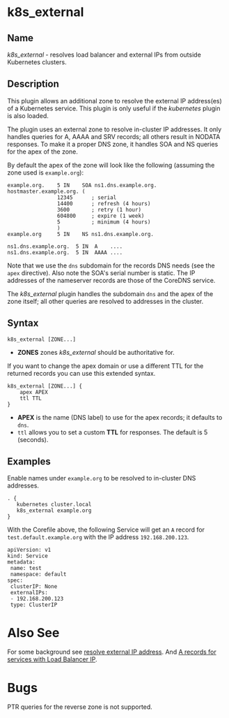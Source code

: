 # k8s_external

## Name

*k8s_external* - resolves load balancer and external IPs from outside Kubernetes clusters.

## Description

This plugin allows an additional zone to resolve the external IP address(es) of a Kubernetes
service. This plugin is only useful if the *kubernetes* plugin is also loaded.

The plugin uses an external zone to resolve in-cluster IP addresses. It only handles queries for A,
AAAA and SRV records; all others result in NODATA responses. To make it a proper DNS zone, it handles
SOA and NS queries for the apex of the zone.

By default the apex of the zone will look like the following (assuming the zone used is `example.org`):

~~~ dns
example.org.	5 IN	SOA ns1.dns.example.org. hostmaster.example.org. (
				12345      ; serial
				14400      ; refresh (4 hours)
				3600       ; retry (1 hour)
				604800     ; expire (1 week)
				5          ; minimum (4 hours)
				)
example.org		5 IN	NS ns1.dns.example.org.

ns1.dns.example.org.  5 IN  A    ....
ns1.dns.example.org.  5 IN  AAAA ....
~~~

Note that we use the `dns` subdomain for the records DNS needs (see the `apex` directive). Also
note the SOA's serial number is static. The IP addresses of the nameserver records are those of the
CoreDNS service.

The *k8s_external* plugin handles the subdomain `dns` and the apex of the zone itself; all other
queries are resolved to addresses in the cluster.

## Syntax

~~~
k8s_external [ZONE...]
~~~

* **ZONES** zones *k8s_external* should be authoritative for.

If you want to change the apex domain or use a different TTL for the returned records you can use
this extended syntax.

~~~
k8s_external [ZONE...] {
    apex APEX
    ttl TTL
}
~~~

* **APEX** is the name (DNS label) to use for the apex records; it defaults to `dns`.
* `ttl` allows you to set a custom **TTL** for responses. The default is 5 (seconds).

## Examples

Enable names under `example.org` to be resolved to in-cluster DNS addresses.

~~~
. {
   kubernetes cluster.local
   k8s_external example.org
}
~~~

With the Corefile above, the following Service will get an `A` record for `test.default.example.org` with the IP address `192.168.200.123`.

~~~
apiVersion: v1
kind: Service
metadata:
 name: test
 namespace: default
spec:
 clusterIP: None
 externalIPs:
 - 192.168.200.123
 type: ClusterIP
~~~


# Also See

For some background see [resolve external IP address](https://github.com/kubernetes/dns/issues/242).
And [A records for services with Load Balancer IP](https://github.com/coredns/coredns/issues/1851).

# Bugs

PTR queries for the reverse zone is not supported.

